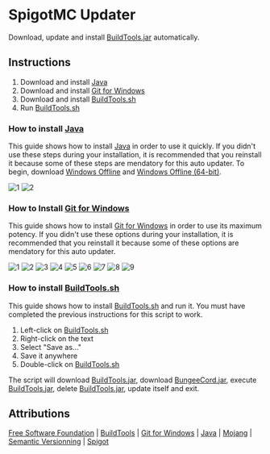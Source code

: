 # SpigotMC Updater
Download, update and install [BuildTools.jar](https://hub.spigotmc.org/jenkins/job/BuildTools/) automatically.

## Instructions
1. Download and install [Java](http://www.java.com/en/download/manual.jsp)
2. Download and install [Git for Windows](https://git-for-windows.github.io/)
2. Download and install [BuildTools.sh](https://raw.githubusercontent.com/SpigotMCUpdater/SpigotMC-Updater/master/BuildTools.sh)
3. Run [BuildTools.sh](https://raw.githubusercontent.com/SpigotMCUpdater/SpigotMC-Updater/master/BuildTools.sh)

### How to install [Java](http://www.java.com/en/download/manual.jsp)
This guide shows how to install [Java](http://www.java.com/en/download/manual.jsp) in order to use it quickly. If you didn't use these steps during your installation, it is recommended that you reinstall it because some of these steps are mendatory for this auto updater. To begin, download [Windows Offline](http://javadl.oracle.com/webapps/download/AutoDL?BundleId=207773) and [Windows Offline (64-bit)](http://javadl.oracle.com/webapps/download/AutoDL?BundleId=207775).

![1](https://raw.githubusercontent.com/SpigotMCUpdater/SpigotMC-Updater/master/HowTo/Java/1.PNG)
![2](https://raw.githubusercontent.com/SpigotMCUpdater/SpigotMC-Updater/master/HowTo/Java/2.PNG)

### How to Install [Git for Windows](https://git-for-windows.github.io/)
This guide shows how to install [Git for Windows](https://git-for-windows.github.io/) in order to use its maximum potency. If you didn't use these options during your installation, it is recommended that you reinstall it because some of these options are mendatory for this auto updater.

![1](https://raw.githubusercontent.com/SpigotMCUpdater/SpigotMC-Updater/master/HowTo/Git/1.PNG)
![2](https://raw.githubusercontent.com/SpigotMCUpdater/SpigotMC-Updater/master/HowTo/Git/2.PNG)
![3](https://raw.githubusercontent.com/SpigotMCUpdater/SpigotMC-Updater/master/HowTo/Git/3.PNG)
![4](https://raw.githubusercontent.com/SpigotMCUpdater/SpigotMC-Updater/master/HowTo/Git/4.PNG)
![5](https://raw.githubusercontent.com/SpigotMCUpdater/SpigotMC-Updater/master/HowTo/Git/5.PNG)
![6](https://raw.githubusercontent.com/SpigotMCUpdater/SpigotMC-Updater/master/HowTo/Git/6.PNG)
![7](https://raw.githubusercontent.com/SpigotMCUpdater/SpigotMC-Updater/master/HowTo/Git/7.PNG)
![8](https://raw.githubusercontent.com/SpigotMCUpdater/SpigotMC-Updater/master/HowTo/Git/8.PNG)
![9](https://raw.githubusercontent.com/SpigotMCUpdater/SpigotMC-Updater/master/HowTo/Git/9.PNG)

### How to install [BuildTools.sh](https://raw.githubusercontent.com/SpigotMCUpdater/SpigotMC-Updater/master/BuildTools.sh)
This guide shows how to install [BuildTools.sh](https://raw.githubusercontent.com/SpigotMCUpdater/SpigotMC-Updater/master/BuildTools.sh) and run it. You must have completed the previous instructions for this script to work.

1. Left-click on [BuildTools.sh](https://raw.githubusercontent.com/SpigotMCUpdater/SpigotMC-Updater/master/BuildTools.sh)
2. Right-click on the text
3. Select "Save as..."
4. Save it anywhere
5. Double-click on [BuildTools.sh](https://raw.githubusercontent.com/SpigotMCUpdater/SpigotMC-Updater/master/BuildTools.sh)

The script will download [BuildTools.jar](https://hub.spigotmc.org/jenkins/job/BuildTools/), download [BungeeCord.jar](http://ci.md-5.net/job/BungeeCord/), execute [BuildTools.jar](https://hub.spigotmc.org/jenkins/job/BuildTools/), delete [BuildTools.jar](https://hub.spigotmc.org/jenkins/job/BuildTools/), update itself and exit.

## Attributions
[Free Software Foundation](http://www.gnu.org/licenses/gpl) | [BuildTools](https://hub.spigotmc.org/jenkins/job/BuildTools/) | [Git for Windows](https://git-for-windows.github.io/) | [Java](http://www.java.com) | [Mojang](http://mojang.com/) | [Semantic Versionning](http://semver.org/) | [Spigot](https://www.spigotmc.org/)
